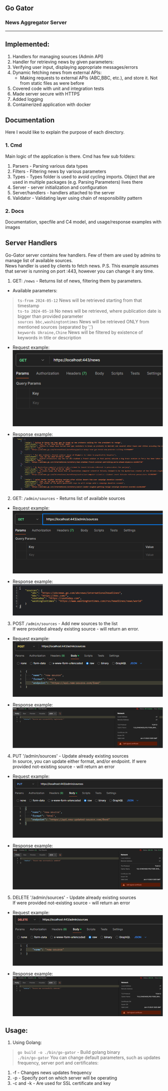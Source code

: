 ## Go Gator
### News Aggregator Server
<hr>

## Implemented:
1. Handlers for managing sources (Admin API)
2. Handler for retrieving news by given parameters:
3. Verifying user input, displaying appropriate messages/errors
4. Dynamic fetching news from external APIs:
    - Making requests to external APIs (ABC,BBC, etc.), and store it. Not from static files as were before
5. Covered code with unit and integration tests
6. Made server secure with HTTPS
7. Added logging
8. Containerized application with docker

## Documentation
Here I would like to explain the purpose of each directory.
<br />

### 1. Cmd
Main logic of the application is there. Cmd has few sub folders:
1. Parsers  - Parsing various data types
2. Filters - Filtering news by various parameters
3. Types - Types folder is used to avoid cycling imports. Object that are used in multiple packages (e.g. Parsing Parameters) lives there
4. Server - server initialization and configuration
5. Server/handlers - handlers attached to the server
6. Validator - Validating layer using chain of responsibility pattern

### 2. Docs 
Documentation, specfile and C4 model, and usage/response examples with images 

## Server Handlers
Go-Gator server contains few handlers. Few of them are used by admins to manage list of available
sources. <br />
News handler is used by clients to fetch news.
P.S. This example assumes that server is running on port :443, however you can change it any time.

1. GET: `/news` - Returns list of news, filtering them by parameters.
- Available parameters: <br/>
> `ts-from 2024-05-12` News will be retrieved starting from that timestamp <br/>
> `ts-to 2024-05-18` No news will be retrieved, where publication date is bigger than provided parameter <br/>
> `sources bbc,washingtontimes` News will be retrieved ONLY from mentioned sources (separated by ',') <br/>
> `keywords Ukraine,Chine` News will be filtered by existence of keywords in title or description <br/>

- Request example: 
![img.png](docs/images/get_news_request.png)

- Response example:
  ![img_2.png](docs/images/get_news_response.png)

2. GET: `/admin/sources` - Returns list of available sources

- Request example: 
![get_sources_request.png](docs/images/get_sources_request.png)

- Response example:
![img_1.png](docs/images/get_sources_response.png)

3. POST `/admin/sources` - Add new sources to the list <br />
If were provided already existing source - will return an error.

- Request example: 
![img_2.png](docs/images/register_source_request.png)

- Response example:
![img_3.png](docs/images/register_source_response.png)

4. PUT '/admin/sources' - Update already existing sources <br />
In source, you can update either format, and/or endpoint. 
If were provided not-existing source - will return an error 

- Request example:
![img_4.png](docs/images/put_source_request.png)

- Response example:
![img_5.png](docs/images/put_source_response.png)

5. DELETE '/admin/sources' - Update already existing sources <br />
If were provided not-existing source - will return an error

- Request example:
![img_6.png](docs/images/delete_source_request.png)

- Response example:
![img_7.png](docs/images/delete_source_response.png)

## Usage:
1. Using Golang: <br />
> `go build -o ./bin/go-gator` - Build golang binary <br />
> `./bin/go-gator`
You can change default parameters, such as updates frequency, server port and certificates:
1. -f - Changes news updates frequency
2. -p - Specify port on which server will be operating
3. -c and -k - Are used for SSL certificate and key

